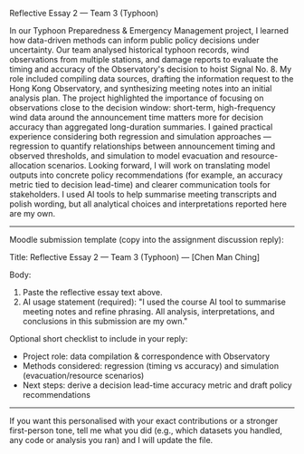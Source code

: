 
Reflective Essay 2 — Team 3 (Typhoon)

In our Typhoon Preparedness & Emergency Management project, I learned how data-driven methods can inform public policy decisions under uncertainty. Our team analysed historical typhoon records, wind observations from multiple stations, and damage reports to evaluate the timing and accuracy of the Observatory's decision to hoist Signal No. 8. My role included compiling data sources, drafting the information request to the Hong Kong Observatory, and synthesizing meeting notes into an initial analysis plan. The project highlighted the importance of focusing on observations close to the decision window: short-term, high-frequency wind data around the announcement time matters more for decision accuracy than aggregated long-duration summaries. I gained practical experience considering both regression and simulation approaches — regression to quantify relationships between announcement timing and observed thresholds, and simulation to model evacuation and resource-allocation scenarios. Looking forward, I will work on translating model outputs into concrete policy recommendations (for example, an accuracy metric tied to decision lead-time) and clearer communication tools for stakeholders. I used AI tools to help summarise meeting transcripts and polish wording, but all analytical choices and interpretations reported here are my own.

---

Moodle submission template (copy into the assignment discussion reply):

Title: Reflective Essay 2 — Team 3 (Typhoon) — [Chen Man Ching]

Body:
1) Paste the reflective essay text above.
2) AI usage statement (required): "I used the course AI tool to summarise meeting notes and refine phrasing. All analysis, interpretations, and conclusions in this submission are my own."

Optional short checklist to include in your reply:
- Project role: data compilation & correspondence with Observatory
- Methods considered: regression (timing vs accuracy) and simulation (evacuation/resource scenarios)
- Next steps: derive a decision lead-time accuracy metric and draft policy recommendations

---

If you want this personalised with your exact contributions or a stronger first-person tone, tell me what you did (e.g., which datasets you handled, any code or analysis you ran) and I will update the file.

